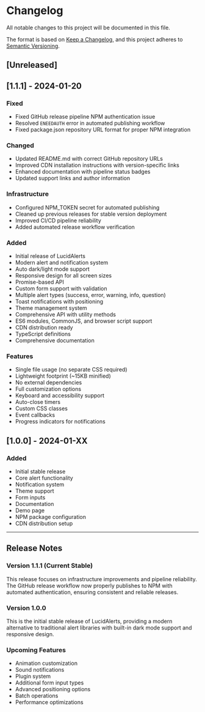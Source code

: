 # Changelog

All notable changes to this project will be documented in this file.

The format is based on [Keep a Changelog](https://keepachangelog.com/en/1.0.0/),
and this project adheres to [Semantic Versioning](https://semver.org/spec/v2.0.0.html).

## [Unreleased]

## [1.1.1] - 2024-01-20

### Fixed
- Fixed GitHub release pipeline NPM authentication issue
- Resolved `ENEEDAUTH` error in automated publishing workflow
- Fixed package.json repository URL format for proper NPM integration

### Changed
- Updated README.md with correct GitHub repository URLs
- Improved CDN installation instructions with version-specific links
- Enhanced documentation with pipeline status badges
- Updated support links and author information

### Infrastructure
- Configured NPM_TOKEN secret for automated publishing
- Cleaned up previous releases for stable version deployment
- Improved CI/CD pipeline reliability
- Added automated release workflow verification

### Added
- Initial release of LucidAlerts
- Modern alert and notification system
- Auto dark/light mode support
- Responsive design for all screen sizes
- Promise-based API
- Custom form support with validation
- Multiple alert types (success, error, warning, info, question)
- Toast notifications with positioning
- Theme management system
- Comprehensive API with utility methods
- ES6 modules, CommonJS, and browser script support
- CDN distribution ready
- TypeScript definitions
- Comprehensive documentation

### Features
- Single file usage (no separate CSS required)
- Lightweight footprint (~15KB minified)
- No external dependencies
- Full customization options
- Keyboard and accessibility support
- Auto-close timers
- Custom CSS classes
- Event callbacks
- Progress indicators for notifications

## [1.0.0] - 2024-01-XX

### Added
- Initial stable release
- Core alert functionality
- Notification system
- Theme support
- Form inputs
- Documentation
- Demo page
- NPM package configuration
- CDN distribution setup

---

## Release Notes

### Version 1.1.1 (Current Stable)
This release focuses on infrastructure improvements and pipeline reliability. The GitHub release workflow now properly publishes to NPM with automated authentication, ensuring consistent and reliable releases.

### Version 1.0.0
This is the initial stable release of LucidAlerts, providing a modern alternative to traditional alert libraries with built-in dark mode support and responsive design.

### Upcoming Features
- Animation customization
- Sound notifications
- Plugin system
- Additional form input types
- Advanced positioning options
- Batch operations
- Performance optimizations